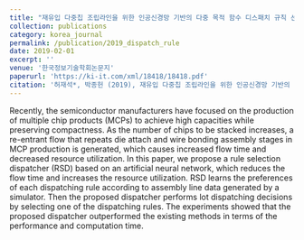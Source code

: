 ```yaml
---
title: "재유입 다중칩 조립라인을 위한 인공신경망 기반의 다중 목적 함수 디스패치 규칙 선택 기법"
collection: publications
category: korea_journal
permalink: /publication/2019_dispatch_rule
date: 2019-02-01
excerpt: ''
venue: '한국정보기술학회논문지'
paperurl: 'https://ki-it.com/xml/18418/18418.pdf'
citation: '허재석*, 박종헌 (2019), 재유입 다중칩 조립라인을 위한 인공신경망 기반의 다중 목적 함수 디스패치 규칙 선택 기법, 한국정보기술학회논문지, 17(2), 1-11. (KCI)'
---
```


Recently, the semiconductor manufacturers have focused on the production of multiple chip products (MCPs) to
achieve high capacities while preserving compactness. As the number of chips to be stacked increases, a re-entrant
flow that repeats die attach and wire bonding assembly stages in MCP production is generated, which causes increased flow time and decreased resource utilization. In this paper, we propose a rule selection dispatcher (RSD)
based on an artificial neural network, which reduces the flow time and increases the resource utilization. RSD learns
the preferences of each dispatching rule according to assembly line data generated by a simulator. Then the proposed
dispatcher performs lot dispatching decisions by selecting one of the dispatching rules. The experiments showed that
the proposed dispatcher outperformed the existing methods in terms of the performance and computation time.
